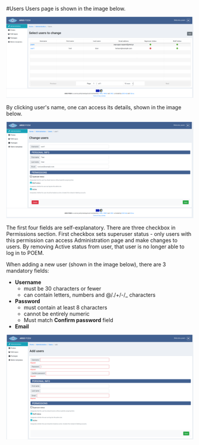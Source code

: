 #Users
Users page is shown in the image below.

![SuperAdmin Users](superadmin_figs/superadmin_users.png)

By clicking user's name, one can access its details, shown in the image below.

![SuperAdmin User Details](superadmin_figs/superadmin_user_details.png)

The first four fields are self-explanatory. There are three checkbox in Permissions section. First checkbox sets superuser status - only users with this permission can access Administration page and make changes to users. By removing Active status from user, that user is no longer able to log in to POEM.

When adding a new user (shown in the image below), there are 3 mandatory fields:
* **Username** 
    * must be 30 characters or fewer
    * can contain letters, numbers and @/./+/-/_ characters
* **Password**
    * must contain at least 8 characters
    * cannot be entirely numeric
    * Must match **Confirm password** field
* **Email**

![SuperAdmin User Add](superadmin_figs/superadmin_user_add.png)
